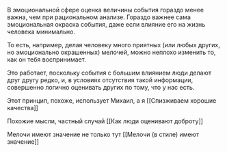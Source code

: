 В эмоциональной сфере оценка величины события гораздо менее важна, чем при рациональном анализе. Гораздо важнее сама эмоциональная окраска события, даже если влияние его на жизнь человека минимально. 

То есть, например, делая человеку много приятных (или любых других, но эмоционально окрашенных) мелочей, можно неплохо изменить то, как он тебя воспринимает. 

Это работает, поскольку события с большим влиянием люди делают друг другу редко, и, в условиях отсутствия такой информации, совершенно логично оценивать других по тому, что у нас есть. 

Этот принцип, похоже, использует Михаил, а я [[Спизживаем хорошие качества]]

Похожие мысли, частный случай [[Как люди оценивают доброту]]

Мелочи имеют значение не только тут [[Мелочи (в стиле) имеют значение]]